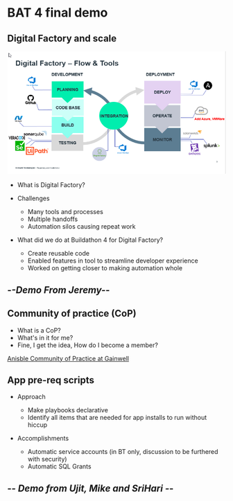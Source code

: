 # BAT 4 final demo

## Digital Factory and scale

![Digital Factory](digitalfactory.png)

- What is Digital Factory?
- Challenges
  - Many tools and processes
  - Multiple handoffs
  - Automation silos causing repeat work

- What did we do at Buildathon 4 for Digital Factory?
  - Create reusable code
  - Enabled features in tool to streamline developer experience
  - Worked on getting closer to making automation whole

## -***-Demo From Jeremy-***-

## Community of practice (CoP)

- What is a CoP?
- What's in it for me?
- Fine, I get the idea, How do I become a member?

[Anisble Community of Practice at Gainwell](https://mygainwell.github.io/Ansible-CoP/)
## App pre-req scripts

- Approach
  - Make playbooks declarative
  - Identify all items that are needed for app installs to run without hiccup

- Accomplishments
  - Automatic service accounts (in BT only, discussion to be furthered with security)
  - Automatic SQL Grants
  
## -***- Demo from Ujit, Mike and SriHari -***-